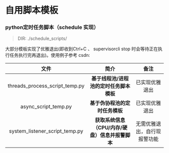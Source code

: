 # 自用脚本模板

### python定时任务脚本（schedule 实现）

> DIR:  ./schedule_scripts/

大部分模板实现了优雅退出(即收到Ctrl+C 、 supervisorcli stop 时会等待正在执行任务执行完再退出)。使用例子参考 csdn:

| 文件 | 简介 | 备注 |
|:---:|:---:|:---:|
| threads_process_script_temp.py | **基于线程池/进程池的定时任务脚本模板** | 已实现优雅退出 |
| async_script_temp.py | **基于伪协程池的定时任务模板** | 已实现优雅退出 |
| system_listener_script_temp.py | **获取系统信息（CPU/内存/硬盘）信息并报警脚本** | 无需优雅退出，自行现报警功能 |